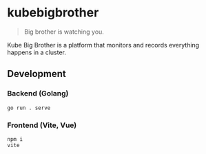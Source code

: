 # kubebigbrother

> Big brother is watching you.

Kube Big Brother is a platform that monitors and records everything happens in a cluster.

## Development

### Backend (Golang)

```shell
go run . serve
```

### Frontend (Vite, Vue)

```shell
npm i
vite
```